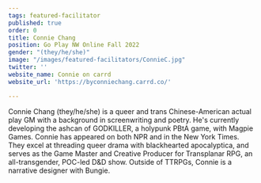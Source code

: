 ```yaml
---
tags: featured-facilitator
published: true
order: 0
title: Connie Chang
position: Go Play NW Online Fall 2022
gender: "(they/he/she)"
image: "/images/featured-facilitators/ConnieC.jpg"
twitter: ''
website_name: Connie on carrd
website_url: 'https://byconniechang.carrd.co/'

---
```

Connie Chang (they/he/she) is a queer and trans Chinese-American actual play GM with a background in screenwriting and poetry. He's currently developing the ashcan of GODKILLER, a holypunk PBtA game, with Magpie Games. Connie has appeared on both NPR and in the New York Times. They excel at threading queer drama with blackhearted apocalyptica, and serves as the Game Master and Creative Producer for Transplanar RPG, an all-transgender, POC-led D&D show. Outside of TTRPGs, Connie is a narrative designer with Bungie.